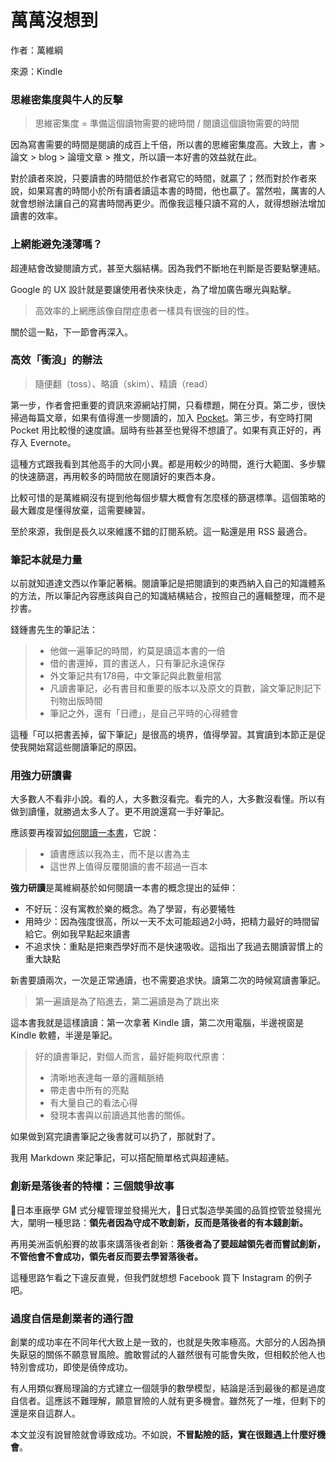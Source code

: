 # 萬萬沒想到

作者：萬維綱

來源：Kindle

### 思維密集度與牛人的反擊

> 思維密集度 = 準備這個讀物需要的總時間 / 閱讀這個讀物需要的時間

因為寫書需要的時間是閱讀的成百上千倍，所以書的思維密集度高。大致上，書 &gt; 論文 &gt; blog &gt; 論壇文章 &gt; 推文，所以讀一本好書的效益就在此。

對於讀者來說，只要讀書的時間低於作者寫它的時間，就贏了；然而對於作者來說，如果寫書的時間小於所有讀者讀這本書的時間，他也贏了。當然啦，厲害的人就會想辦法讓自己的寫書時間再更少。而像我這種只讀不寫的人，就得想辦法增加讀書的效率。

### 上網能避免淺薄嗎？

超連結會改變閱讀方式，甚至大腦結構。因為我們不斷地在判斷是否要點擊連結。

Google 的 UX 設計就是要讓使用者快來快走，為了增加廣告曝光與點擊。

> 高效率的上網應該像自閉症患者一樣具有很強的目的性。

關於這一點，下一節會再深入。

### 高效「衝浪」的辦法

> 隨便翻（toss）、略讀（skim）、精讀（read）

第一步，作者會把重要的資訊來源網站打開，只看標題，開在分頁。第二步，很快掃過每篇文章，如果有值得進一步閱讀的，加入 [Pocket](https://getpocket.com)。第三步，有空時打開 Pocket 用比較慢的速度讀。屆時有些甚至也覺得不想讀了。如果有真正好的，再存入 Evernote。

這種方式跟我看到其他高手的大同小異。都是用較少的時間，進行大範圍、多步驟的快速篩選，再用較多的時間放在閱讀好的東西本身。

比較可惜的是萬維綱沒有提到他每個步驟大概會有怎麼樣的篩選標準。這個策略的最大難度是懂得放棄，這需要練習。

至於來源，我倒是長久以來維護不錯的訂閱系統。這一點還是用 RSS 最適合。

### 筆記本就是力量

以前就知道達文西以作筆記著稱。閱讀筆記是把閱讀到的東西納入自己的知識體系的方法，所以筆記內容應該與自己的知識結構結合，按照自己的邏輯整理，而不是抄書。

錢鍾書先生的筆記法：

> * 他做一遍筆記的時間，約莫是讀這本書的一倍
> * 借的書還掉，買的書送人，只有筆記永遠保存
> * 外文筆記共有178冊，中文筆記與此數量相當
> * 凡讀書筆記，必有書目和重要的版本以及原文的頁數，論文筆記則記下刊物出版時間
> * 筆記之外，還有「日禮」，是自己平時的心得體會

這種「可以把書丟掉，留下筆記」是很高的境界，值得學習。其實讀到本節正是促使我開始寫這些閱讀筆記的原因。

### 用強力研讀書

大多數人不看非小說。看的人，大多數沒看完。看完的人，大多數沒看懂。所以有做到讀懂，就勝過太多人了。更不用說還寫一手好筆記。

應該要再複習[如何閱讀一本書](/如何閱讀一本書.md)，它說：

> * 讀書應該以我為主，而不是以書為主
> * 這世界上值得反覆閱讀的書不超過一百本

**強力研讀**是萬維綱基於如何閱讀一本書的概念提出的延伸：

* 不好玩：沒有寓教於樂的概念。為了學習，有必要犧牲
* 用時少：因為強度很高，所以一天不太可能超過2小時，把精力最好的時間留給它。例如我早點起來讀書
* 不追求快：重點是把東西學好而不是快速吸收。這指出了我過去閱讀習慣上的重大缺點

新書要讀兩次，一次是正常通讀，也不需要追求快。讀第二次的時候寫讀書筆記。

> 第一遍讀是為了陷進去，第二遍讀是為了跳出來

這本書我就是這樣讀讀：第一次拿著 Kindle 讀，第二次用電腦，半邊視窗是 Kindle 軟體，半邊是筆記。

> 好的讀書筆記，對個人而言，最好能夠取代原書：
>
> * 清晰地表達每一章的邏輯脈絡
> * 帶走書中所有的亮點
> * 有大量自己的看法心得
> * 發現本書與以前讀過其他書的關係。

如果做到寫完讀書筆記之後書就可以扔了，那就對了。

我用 Markdown 來記筆記，可以搭配簡單格式與超連結。

### 創新是落後者的特權：三個競爭故事

日本車廠學 GM 式分權管理並發揚光大，日式製造學美國的品質控管並發揚光大，闡明一種思路：**領先者因為守成不敢創新，反而是落後者的有本錢創新。**

再用美洲盃帆船賽的故事來講落後者創新：**落後者為了要超越領先者而嘗試創新，不管他會不會成功，領先者反而要去學習落後者。**

這種思路乍看之下違反直覺，但我們就想想 Facebook 買下 Instagram 的例子吧。

### 過度自信是創業者的通行證

創業的成功率在不同年代大致上是一致的，也就是失敗率極高。大部分的人因為損失厭惡的關係不願意冒風險。膽敢嘗試的人雖然很有可能會失敗，但相較於他人也特別會成功，即使是僥倖成功。

有人用類似賽局理論的方式建立一個競爭的數學模型，結論是活到最後的都是過度自信者。這應該不難理解，願意冒險的人就有更多機會。雖然死了一堆，但剩下的還是來自這群人。

本文並沒有說冒險就會導致成功。不如說，**不冒點險的話，實在很難遇上什麼好機會**。



